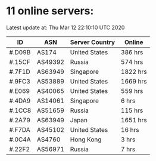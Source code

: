 # 11 online servers:

Latest update at: Thu Mar 12 22:10:10 UTC 2020

| ID | ASN | Server Country | Online |
| -- | --- | -------------- | ------ |
| #.D09B | AS174 | United States | 386 hrs |
| #.15CF | AS49392 | Russia | 574 hrs |
| #.7F1D | AS63949 | Singapore | 1822 hrs |
| #.9FC3 | AS53889 | United States | 1669 hrs |
| #.E069 | AS40065 | United States | 559 hrs |
| #.4DA9 | AS14061 | Singapore | 6 hrs |
| #.1CC8 | AS51659 | Russia | 115 hrs |
| #.2A79 | AS63949 | Japan | 1651 hrs |
| #.F7DA | AS45102 | United States | 16 hrs |
| #.0C4A | AS4760 | Hong Kong | 3 hrs |
| #.22F2 | AS56971 | Russia | 7 hrs |

